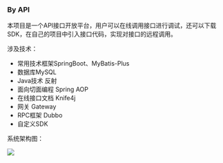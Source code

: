 ### By API

本项目是一个API接口开放平台，用户可以在线调用接口进行调试，还可以下载SDK，在自己的项目中引入接口代码，实现对接口的远程调用。



涉及技术：

+ 常用技术框架SpringBoot、MyBatis-Plus
+ 数据库MySQL
+ Java技术 反射
+ 面向切面编程 Spring AOP
+ 在线接口文档 Knife4j
+ 网关 Gateway
+ RPC框架 Dubbo
+ 自定义SDK



系统架构图：

![](https://img2.imgtp.com/2024/05/10/1ntFYg25.png)
